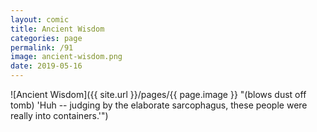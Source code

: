 ```yaml
---
layout: comic
title: Ancient Wisdom
categories: page
permalink: /91
image: ancient-wisdom.png
date: 2019-05-16
---
```


![Ancient Wisdom]({{ site.url }}/pages/{{ page.image }} "(blows dust off tomb) 'Huh -- judging by the elaborate sarcophagus, these people were really into containers.'")